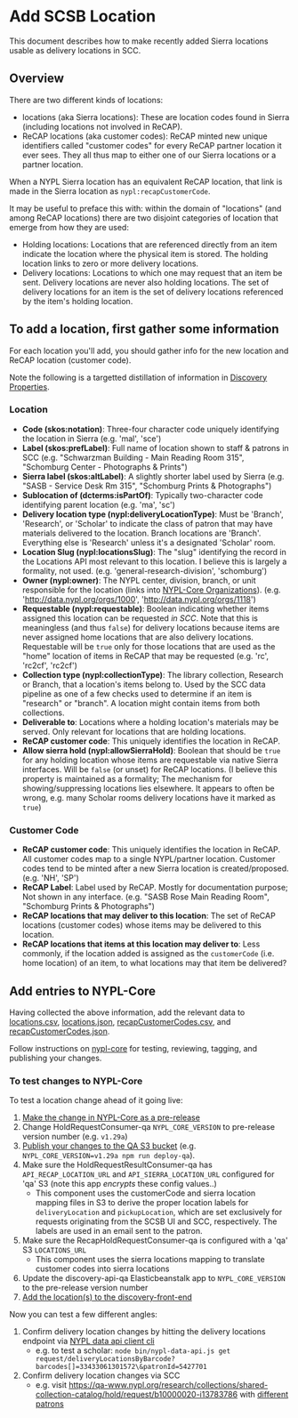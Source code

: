 # Add SCSB Location

This document describes how to make recently added Sierra locations usable as delivery locations in SCC.

## Overview

There are two different kinds of locations:
 * locations (aka Sierra locations): These are location codes found in Sierra (including locations not involved in ReCAP).
 * ReCAP locations (aka customer codes): ReCAP minted new unique identifiers called "customer codes" for every ReCAP partner location it ever sees. They all thus map to either one of our Sierra locations or a partner location.

When a NYPL Sierra location has an equivalent ReCAP location, that link is made in the Sierra location as `nypl:recapCustomerCode`.

It may be useful to preface this with: within the domain of "locations" (and among ReCAP locations) there are two disjoint categories of location that emerge from how they are used:
 * Holding locations: Locations that are referenced directly from an item indicate the location where the physical item is stored. The holding location links to zero or more delivery locations.
 * Delivery locations: Locations to which one may request that an item be sent. Delivery locations are never also holding locations. The set of delivery locations for an item is the set of delivery locations referenced by the item's holding location.

## To add a location, first gather some information

For each location you'll add, you should gather info for the new location and ReCAP location (customer code).

Note the following is a targetted distillation of information in [Discovery Properties](https://docs.google.com/spreadsheets/d/1qTjXqCO4eusaxr6MGpb7ns4u6k8hmg0s6LzJWvHhmHI/edit#gid=493047939).

### Location

* **Code (skos:notation)**: Three-four character code uniquely identifying the location in Sierra (e.g. 'mal', 'sce')
* **Label (skos:prefLabel)**: Full name of location shown to staff & patrons in SCC (e.g. "Schwarzman Building - Main Reading Room 315", "Schomburg Center - Photographs & Prints")
* **Sierra label (skos:altLabel)**: A slightly shorter label used by Sierra (e.g. "SASB - Service Desk Rm 315", "Schomburg Prints & Photographs")
* **Sublocation of (dcterms:isPartOf)**: Typically two-character code identifying parent location (e.g. 'ma', 'sc') 
* **Delivery location type (nypl:deliveryLocationType)**: Must be 'Branch', 'Research', or 'Scholar' to indicate the class of patron that may have materials delivered to the location. Branch locations are 'Branch'. Everything else is 'Research' unless it's a designated 'Scholar' room.
* **Location Slug (nypl:locationsSlug)**: The "slug" identifying the record in the Locations API most relevant to this location. I believe this is largely a formality, not used. (e.g. 'general-research-division', 'schomburg')
* **Owner (nypl:owner)**: The NYPL center, division, branch, or unit responsible for the location (links into [NYPL-Core Organizations](https://github.com/NYPL/nypl-core/blob/master/vocabularies/json-ld/organizations.json)). (e.g. 'http://data.nypl.org/orgs/1000', 'http://data.nypl.org/orgs/1118')
* **Requestable (nypl:requestable)**: Boolean indicating whether items assigned this location can be requested *in SCC*. Note that this is meaningless (and thus `false`) for delivery locations because items are never assigned home locations that are also delivery locations. Requestable will be `true` only for those locations that are used as the "home" location of items in ReCAP that may be requested (e.g. 'rc', 'rc2cf', 'rc2cf')
* **Collection type (nypl:collectionType)**: The library collection, Research or Branch, that a location's items belong to. Used by the SCC data pipeline as one of a few checks used to determine if an item is "research" or "branch". A location might contain items from both collections.
* **Deliverable to**: Locations where a holding location's materials may be served. Only relevant for locations that are holding locations.
* **ReCAP customer code**: This uniquely identifies the location in ReCAP.
* **Allow sierra hold (nypl:allowSierraHold)**: Boolean that should be `true` for any holding location whose items are requestable via native Sierra interfaces. Will be `false` (or unset) for ReCAP locations. (I believe this property is maintained as a formality; The mechanism for showing/suppressing locations lies elsewhere. It appears to often be wrong, e.g. many Scholar rooms delivery locations have it marked as `true`)

### Customer Code

* **ReCAP customer code**: This uniquely identifies the location in ReCAP. All customer codes map to a single NYPL/partner location. Customer codes tend to be minted after a new Sierra location is created/proposed. (e.g. 'NH', 'SP')
* **ReCAP Label**: Label used by ReCAP. Mostly for documentation purpose; Not shown in any interface. (e.g. "SASB Rose Main Reading Room", "Schomburg Prints & Photographs")
* **ReCAP locations that may deliver to this location**: The set of ReCAP locations (customer codes) whose items may be delivered to this location.
* **ReCAP locations that items at this location may deliver to**: Less commonly, if the location added is assigned as the `customerCode` (i.e. home location) of an item, to what locations may that item be delivered?

## Add entries to NYPL-Core

Having collected the above information, add the relevant data to [locations.csv](https://github.com/NYPL/nypl-core/blob/master/vocabularies/csv/locations.csv), [locations.json](https://github.com/NYPL/nypl-core/blob/master/vocabularies/json-ld/locations.json), [recapCustomerCodes.csv](https://github.com/NYPL/nypl-core/blob/master/vocabularies/csv/recapCustomerCodes.csv), and [recapCustomerCodes.json](https://github.com/NYPL/nypl-core/blob/master/vocabularies/json-ld/recapCustomerCodes.json).

Follow instructions on [nypl-core](https://github.com/NYPL/nypl-core) for testing, reviewing, tagging, and publishing your changes.

### To test changes to NYPL-Core

To test a location change ahead of it going live:

1. [Make the change in NYPL-Core as a pre-release](https://github.com/NYPL/nypl-core#general-workflow-for-changes)
1. Change HoldRequestConsumer-qa `NYPL_CORE_VERSION` to pre-release version number (e.g. `v1.29a`)
1. [Publish your changes to the QA S3 bucket](https://github.com/NYPL/nypl-core-objects#pushing-to-s3) (e.g. `NYPL_CORE_VERSION=v1.29a npm run deploy-qa`).
1. Make sure the HoldRequestResultConsumer-qa has `API_RECAP_LOCATION_URL` and `API_SIERRA_LOCATION_URL` configured for 'qa' S3 (note this app *encrypts* these config values..)
   * This component uses the customerCode and sierra location mapping files in S3 to derive the proper location labels for `deliveryLocation` and `pickupLocation`, which are set exclusively for requests originating from the SCSB UI and SCC, respectively. The labels are used in an email sent to the patron.
1. Make sure the RecapHoldRequestConsumer-qa is configured with a 'qa' S3 `LOCATIONS_URL`
   * This component uses the sierra locations mapping to translate customer codes into sierra locations
1. Update the discovery-api-qa Elasticbeanstalk app to `NYPL_CORE_VERSION` to the pre-release version number
1. [Add the location(s) to the discovery-front-end](https://github.com/NYPL-discovery/discovery-front-end/blob/0e96af0e2d944657805d17c06ec3ff2a13a913ee/README.md#adding-locations)

Now you can test a few different angles:
1. Confirm delivery location changes by hitting the delivery locations endpoint via [NYPL data api client cli](https://github.com/NYPL-discovery/node-nypl-data-api-client)
   - e.g. to test a scholar: `node bin/nypl-data-api.js get request/deliveryLocationsByBarcode?barcodes[]=33433061301572\&patronId=5427701`
1. Confirm delivery location changes via SCC
   - e.g. visit https://qa-www.nypl.org/research/collections/shared-collection-catalog/hold/request/b10000020-i13783786 with [different patrons](https://docs.google.com/spreadsheets/d/1S693bKROtRfU9ow4UkLGxTVScYfBvJqoV6yHRKG7bmk/edit#gid=1625093641)
